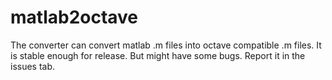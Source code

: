 matlab2octave
=============

The converter can convert matlab .m files into octave compatible .m files. It is stable enough for release. But might have some bugs. Report it in the issues tab.